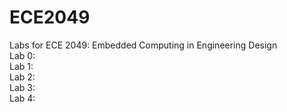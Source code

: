 # ECE2049
Labs for ECE 2049: Embedded Computing in Engineering Design  
Lab 0:  
Lab 1:  
Lab 2:  
Lab 3:  
Lab 4:
